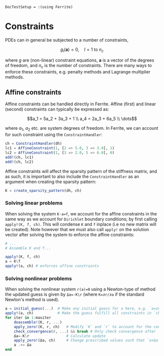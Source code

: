 ```@meta
DocTestSetup = :(using Ferrite)
```

# Constraints

PDEs can in general be subjected to a number of constraints, 

```math
g_I(\boldsymbol{a}) = 0, \quad I = 1 \text{ to } n_c
```

where $g$ are (non-linear) constraint equations, $\boldsymbol{a}$ is a vector of the
degrees of freedom, and $n_c$ is the number of constraints. There are many ways to
enforce these constraints, e.g. penalty methods and Lagrange multiplier methods. 

## Affine constraints

Affine constraints can be handled directly in Ferrite. Affine (first) and linear (second) constraints can typically
be expressed as:

```math
a_1 =  5a_2 + 3a_3 + 1 \\
a_4 =  2a_3 + 6a_5 \\
\dots
```

where $a_1$, $a_2$ etc. are system degrees of freedom. In Ferrite, we can account for such constraint using the `ConstraintHandler`:

```julia
ch = ConstraintHandler(dh)
lc1 = AffineConstraint(1, [2 => 5.0, 3 => 3.0], 1)
lc2 = AffineConstraint(1, [3 => 2.0, 5 => 6.0], 0)
add!(ch, lc1)
add!(ch, lc2)
```

Affine constraints will affect the sparsity pattern of the stiffness matrix, and as such, it is important to also include 
the `ConstraintHandler` as an argument when creating the sparsity pattern:

```julia
K = create_sparsity_pattern(dh, ch)
```

### Solving linear problems
When solving the system `K⋅a=f`, we account for the affine constraints in the same way as we account for 
`Dirichlet` boundary conditions; by first calling `apply!(K, f, ch)`. This will condense `K` and `f` inplace (i.e
no new matrix will be created). Note however that we must also call `apply!` on the solution vector after 
solving the system to enforce the affine constraints:

```julia
# ...
# Assemble K and f...

apply!(K, f, ch)
a = K\f
apply!(a, ch) # enforces affine constraints

```

### Solving nonlinear problems
When solving the nonlinear system `r(a)=0` using a Newton-type of method
the updated guess is given by `Δa=-K\r` 
(where `K=∂r/∂a` if the standard Newton's method is used).
```julia
a = initial_guess(...)  # Make any initial guess for a here, e.g. `a=zeros(ndofs(dh))`
apply!(a, ch)           # Make the guess fulfill all constraints in `ch`
for iter in 1:maxiter
    doassemble!(K, r, ...)
    apply_zero!(K, r, ch)   # Modify `K` and `r` to account for the constraints. 
    check_convergence(r, ...) && break # Only check convergence after `apply_zero!(K, r, ch)`
    Δa=-K\r                 # Calculate update
    apply_zero!(Δa, ch)     # Change prescribed values such that `a+Δa` fullfills constraints provided that `a` does.
    a .+= Δa
end
```

